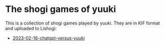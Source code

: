 # The shogi games of yuuki

This is a collection of shogi games played by yuuki. They are in KIF format and uploaded to Lishogi:

* [2023-02-16-chatgpt-versus-yuuki](https://lishogi.org/pma1myEC)
